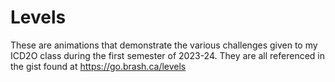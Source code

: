 # Levels


These are animations that demonstrate the various challenges given to my ICD2O class during the first semester of 2023-24. They are all referenced in the gist found at https://go.brash.ca/levels

